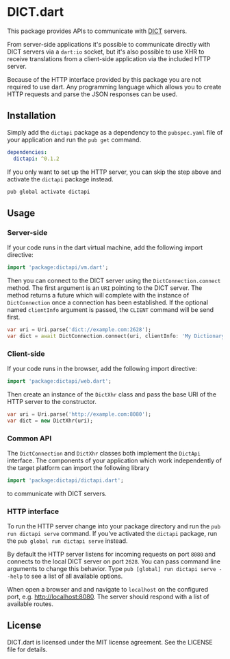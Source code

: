 # DICT.dart

This package provides APIs to communicate with [DICT][rfc] servers.

From server-side applications it's possible to communicate directly with DICT
servers via a `dart:io` socket, but it's also possible to use XHR to receive
translations from a client-side application via the included HTTP server.

Because of the HTTP interface provided by this package you are not required to
use dart. Any programming language which allows you to create HTTP requests
and parse the JSON responses can be used.

## Installation

Simply add the `dictapi` package as a dependency to the `pubspec.yaml` file of
your application and run the `pub get` command.

```yaml
dependencies:
  dictapi: ^0.1.2
```

If you only want to set up the HTTP server, you can skip the step above and
activate the `dictapi` package instead.

```sh
pub global activate dictapi
```

## Usage

### Server-side

If your code runs in the dart virtual machine, add the following import
directive:

```dart
import 'package:dictapi/vm.dart';
```

Then you can connect to the DICT server using the `DictConnection.connect`
method. The first argument is an `URI` pointing to the DICT server.
The method returns a future which will complete with the instance of
`DictConnection` once a connection has been established.
If the optional named `clientInfo` argument is passed, the `CLIENT` command
will be send first.

```dart
var uri = Uri.parse('dict://example.com:2628');
var dict = await DictConnection.connect(uri, clientInfo: 'My Dictionary');
```

### Client-side

If your code runs in the browser, add the following import directive:

```dart
import 'package:dictapi/web.dart';
```

Then create an instance of the `DictXhr` class and pass the base URI of the
HTTP server to the constructor.

```dart
var uri = Uri.parse('http://example.com:8080');
var dict = new DictXhr(uri);
```

### Common API

The `DictConnection` and `DictXhr` classes both implement the `DictApi`
interface. The components of your application which work independently of
the target platform can import the following library

```dart
import 'package:dictapi/dictapi.dart';
```

to communicate with DICT servers.

### HTTP interface

To run the HTTP server change into your package directory and run the
`pub run dictapi serve` command. If you've activated the `dictapi` package, run
the `pub global run dictapi serve` instead.

By default the HTTP server listens for incoming requests on port `8080` and
connects to the local DICT server on port `2628`. You can pass command
line arguments to change this behavior.
Type `pub [global] run dictapi serve --help` to see a list of all available
options.

When open a browser and and navigate to `localhost` on the configured port,
e.g. <http://localhost:8080>. The server should respond with a list of
available routes.

## License

DICT.dart is licensed under the MIT license agreement.
See the LICENSE file for details.

[rfc]: https://tools.ietf.org/html/rfc2229 "A Dictionary Server Protocol"

